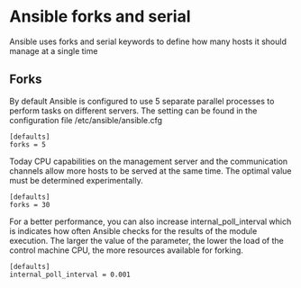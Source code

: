 # Ansible forks and serial

Ansible uses forks and serial keywords to define how many hosts it should manage at a single time

## Forks

By default Ansible is configured to use 5 separate parallel processes to perform tasks on different servers. The setting can be found in the configuration file /etc/ansible/ansible.cfg

```
[defaults]
forks = 5
```

Today CPU capabilities on the management server and the communication channels allow more hosts to be served at the same time. The optimal value must be determined experimentally.

```
[defaults]
forks = 30
```

For a better performance, you can also increase internal_poll_interval which is indicates how often Ansible checks for the results of the module execution. The larger the value of the parameter, the lower the load of the control machine CPU, the more resources available for forking.

```
[defaults]
internal_poll_interval = 0.001
```
